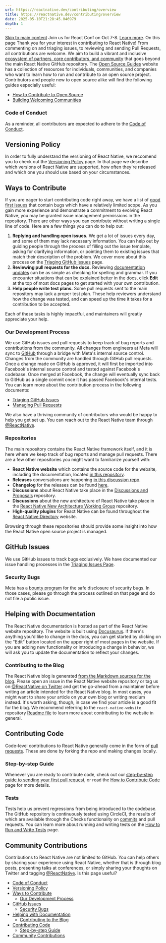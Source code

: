 ```yaml
---
url: https://reactnative.dev/contributing/overview
title: https://reactnative.dev/contributing/overview
date: 2025-05-10T21:28:45.046979
depth: 1
---
```


[Skip to main content](https://reactnative.dev/contributing/overview#__docusaurus_skipToContent_fallback)
Join us for React Conf on Oct 7-8. [Learn more](https://conf.react.dev).
On this page
Thank you for your interest in contributing to React Native! From commenting on and triaging issues, to reviewing and sending Pull Requests, all contributions are welcome. We aim to build a vibrant and inclusive [ecosystem of partners, core contributors, and community](https://github.com/facebook/react-native/blob/main/ECOSYSTEM.md) that goes beyond the main React Native GitHub repository.
The [Open Source Guides](https://opensource.guide/) website has a collection of resources for individuals, communities, and companies who want to learn how to run and contribute to an open source project.
Contributors and people new to open source alike will find the following guides especially useful:
  * [How to Contribute to Open Source](https://opensource.guide/how-to-contribute/)
  * [Building Welcoming Communities](https://opensource.guide/building-community/)


### Code of Conduct[​](https://reactnative.dev/contributing/overview#code-of-conduct "Direct link to Code of Conduct")
As a reminder, all contributors are expected to adhere to the [Code of Conduct](https://github.com/facebook/react-native/blob/HEAD/CODE_OF_CONDUCT.md).
## Versioning Policy[​](https://reactnative.dev/contributing/overview#versioning-policy "Direct link to Versioning Policy")
In order to fully understand the versioning of React Native, we reccomend you to check out the [Versioning Policy](https://reactnative.dev/contributing/versioning-policy) page. In that page we describe which versions of React Native are supported, how often they're released and which one you should use based on your circumstances.
## Ways to Contribute[​](https://reactnative.dev/contributing/overview#ways-to-contribute "Direct link to Ways to Contribute")
If you are eager to start contributing code right away, we have a list of [good first issues](https://github.com/facebook/react-native/labels/good%20first%20issue) that contain bugs which have a relatively limited scope. As you gain more experience and demonstrate a commitment to evolving React Native, you may be granted issue management permissions in the repository.
There are other ways you can contribute without writing a single line of code. Here are a few things you can do to help out:
  1. **Replying and handling open issues.**
We get a lot of issues every day, and some of them may lack necessary information. You can help out by guiding people through the process of filling out the issue template, asking for clarifying information, or pointing them to existing issues that match their description of the problem. We cover more about this process on the [Triaging GitHub Issues](https://reactnative.dev/contributing/triaging-github-issues) page.
  2. **Reviewing pull requests for the docs.**
Reviewing [documentation updates](https://github.com/facebook/react-native-website/pulls) can be as simple as checking for spelling and grammar. If you encounter situations that can be explained better in the docs, click **Edit** at the top of most docs pages to get started with your own contribution.
  3. **Help people write test plans.**
Some pull requests sent to the main repository may lack a proper test plan. These help reviewers understand how the change was tested, and can speed up the time it takes for a contribution to be accepted.


Each of these tasks is highly impactful, and maintainers will greatly appreciate your help.
### Our Development Process[​](https://reactnative.dev/contributing/overview#our-development-process "Direct link to Our Development Process")
We use GitHub issues and pull requests to keep track of bug reports and contributions from the community. All changes from engineers at Meta will sync to [GitHub](https://github.com/facebook/react-native) through a bridge with Meta's internal source control. Changes from the community are handled through GitHub pull requests.
Once a change made on GitHub is approved, it will first be imported into Facebook's internal source control and tested against Facebook's codebase. Once merged at Facebook, the change will eventually sync back to GitHub as a single commit once it has passed Facebook's internal tests.
You can learn more about the contribution process in the following documents:
  * [Triaging GitHub Issues](https://reactnative.dev/contributing/triaging-github-issues)
  * [Managing Pull Requests](https://reactnative.dev/contributing/managing-pull-requests)


We also have a thriving community of contributors who would be happy to help you get set up. You can reach out to the React Native team through [@ReactNative](https://twitter.com/reactnative).
### Repositories[​](https://reactnative.dev/contributing/overview#repositories "Direct link to Repositories")
The main repository contains the React Native framework itself, and it is here where we keep track of bug reports and manage pull requests.
There are a few other repositories you might want to familiarize yourself with:
  * **React Native website** which contains the source code for the website, including the documentation, located [in this repository](https://github.com/facebook/react-native-website).
  * **Releases** conversations are happening [in this discussion repo](https://github.com/reactwg/react-native-releases/discussions).
  * **Changelog** for the releases can be found [here](https://github.com/facebook/react-native/blob/main/CHANGELOG.md).
  * **Discussions** about React Native take place in the [Discussions and Proposals](https://github.com/react-native-community/discussions-and-proposals) repository.
  * **Discussions** about the new architecture of React Native take place in the [React Native New Architecture Working Group](https://github.com/reactwg/react-native-new-architecture) repository.
  * **High-quality plugins** for React Native can be found throughout the [React Native Directory](https://reactnative.directory) website.


Browsing through these repositories should provide some insight into how the React Native open source project is managed.
## GitHub Issues[​](https://reactnative.dev/contributing/overview#github-issues "Direct link to GitHub Issues")
We use GitHub issues to track bugs exclusively. We have documented our issue handling processes in the [Triaging Issues Page](https://reactnative.dev/contributing/triaging-github-issues).
### Security Bugs[​](https://reactnative.dev/contributing/overview#security-bugs "Direct link to Security Bugs")
Meta has a [bounty program](https://www.facebook.com/whitehat/) for the safe disclosure of security bugs. In those cases, please go through the process outlined on that page and do not file a public issue.
## Helping with Documentation[​](https://reactnative.dev/contributing/overview#helping-with-documentation "Direct link to Helping with Documentation")
The React Native documentation is hosted as part of the React Native website repository. The website is built using [Docusaurus](https://docusaurus.io/). If there's anything you'd like to change in the docs, you can get started by clicking on the "Edit" button located on the upper right of most pages in the website.
If you are adding new functionality or introducing a change in behavior, we will ask you to update the documentation to reflect your changes.
### Contributing to the Blog[​](https://reactnative.dev/contributing/overview#contributing-to-the-blog "Direct link to Contributing to the Blog")
The React Native blog is generated [from the Markdown sources for the blog](https://github.com/facebook/react-native-website/tree/HEAD/website/blog).
Please open an issue in the React Native website repository or tag us on [@ReactNative on Twitter](https://twitter.com/reactnative) and get the go-ahead from a maintainer before writing an article intended for the React Native blog. In most cases, you might want to share your article on your own blog or writing medium instead. It's worth asking, though, in case we find your article is a good fit for the blog.
We recommend referring to the `react-native-website` repository [Readme file](https://github.com/facebook/react-native-website#-contributing) to learn more about contributing to the website in general.
## Contributing Code[​](https://reactnative.dev/contributing/overview#contributing-code "Direct link to Contributing Code")
Code-level contributions to React Native generally come in the form of [pull requests](https://help.github.com/en/articles/about-pull-requests). These are done by forking the repo and making changes locally.
### Step-by-step Guide[​](https://reactnative.dev/contributing/overview#step-by-step-guide "Direct link to Step-by-step Guide")
Whenever you are ready to contribute code, check out our [step-by-step guide to sending your first pull request](https://reactnative.dev/contributing/how-to-open-a-pull-request), or read the [How to Contribute Code](https://reactnative.dev/contributing/how-to-contribute-code) page for more details.
### Tests[​](https://reactnative.dev/contributing/overview#tests "Direct link to Tests")
Tests help us prevent regressions from being introduced to the codebase. The GitHub repository is continuously tested using CircleCI, the results of which are available through the Checks functionality on [commits](https://github.com/facebook/react-native/commits/HEAD) and pull requests.
You can learn more about running and writing tests on the [How to Run and Write Tests](https://reactnative.dev/contributing/how-to-run-and-write-tests) page.
## Community Contributions[​](https://reactnative.dev/contributing/overview#community-contributions "Direct link to Community Contributions")
Contributions to React Native are not limited to GitHub. You can help others by sharing your experience using React Native, whether that is through blog posts, presenting talks at conferences, or simply sharing your thoughts on Twitter and tagging [@ReactNative](https://twitter.com/reactnative).
Is this page useful?
  * [Code of Conduct](https://reactnative.dev/contributing/overview#code-of-conduct)
  * [Versioning Policy](https://reactnative.dev/contributing/overview#versioning-policy)
  * [Ways to Contribute](https://reactnative.dev/contributing/overview#ways-to-contribute)
    * [Our Development Process](https://reactnative.dev/contributing/overview#our-development-process)
  * [GitHub Issues](https://reactnative.dev/contributing/overview#github-issues)
    * [Security Bugs](https://reactnative.dev/contributing/overview#security-bugs)
  * [Helping with Documentation](https://reactnative.dev/contributing/overview#helping-with-documentation)
    * [Contributing to the Blog](https://reactnative.dev/contributing/overview#contributing-to-the-blog)
  * [Contributing Code](https://reactnative.dev/contributing/overview#contributing-code)
    * [Step-by-step Guide](https://reactnative.dev/contributing/overview#step-by-step-guide)
  * [Community Contributions](https://reactnative.dev/contributing/overview#community-contributions)



